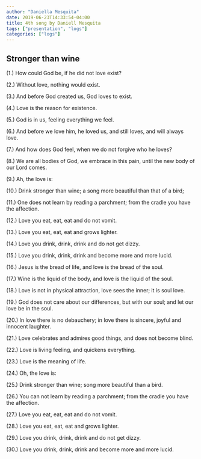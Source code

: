 ```yaml
---
author: "Daniella Mesquita"
date: 2019-06-23T14:33:54-04:00
title: 4th song by Daniell Mesquita
tags: ["presentation", "logs"]
categories: ["logs"]
---
```


## Stronger than wine

(1.) How could God be, if he did not love exist?

(2.) Without love, nothing would exist.

(3.) And before God created us, God loves to exist.

(4.) Love is the reason for existence.

(5.) God is in us, feeling everything we feel.

(6.) And before we love him, he loved us, and still loves, and will always love.

(7.) And how does God feel, when we do not forgive who he loves?

(8.) We are all bodies of God, we embrace in this pain, until the new body of our Lord comes.

(9.) Ah, the love is:

(10.) Drink stronger than wine; a song more beautiful than that of a bird;

(11.) One does not learn by reading a parchment; from the cradle you have the affection.

(12.) Love you eat, eat, eat and do not vomit.

(13.) Love you eat, eat, eat and grows lighter.

(14.) Love you drink, drink, drink and do not get dizzy.

(15.) Love you drink, drink, drink and become more and more lucid.

(16.) Jesus is the bread of life, and love is the bread of the soul.

(17.) Wine is the liquid of the body, and love is the liquid of the soul.

(18.) Love is not in physical attraction, love sees the inner; it is soul love.

(19.) God does not care about our differences, but with our soul; and let our love be in the soul.

(20.) In love there is no debauchery; in love there is sincere, joyful and innocent laughter.

(21.) Love celebrates and admires good things, and does not become blind.

(22.) Love is living feeling, and quickens everything.

(23.) Love is the meaning of life.

(24.) Oh, the love is:

(25.) Drink stronger than wine; song more beautiful than a bird.

(26.) You can not learn by reading a parchment; from the cradle you have the affection.

(27.) Love you eat, eat, eat and do not vomit.

(28.) Love you eat, eat, eat and grows lighter.

(29.) Love you drink, drink, drink and do not get dizzy.

(30.) Love you drink, drink, drink and become more and more lucid.
